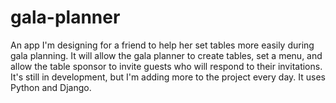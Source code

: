 # gala-planner
An app I'm designing for a friend to help her set tables more easily during gala planning. It will allow the gala planner to create tables, set a menu, and allow the table sponsor to invite guests who will respond to their invitations.
It's still in development, but I'm adding more to the project every day. It uses Python and Django.